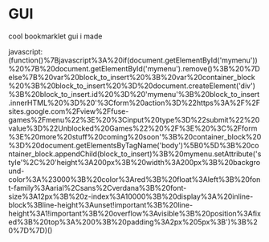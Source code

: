# GUI
cool bookmarklet gui i made 




javascript:(function()%7Bjavascript%3A%20if(document.getElementById('mymenu'))%20%7B%20document.getElementById('mymenu').remove()%3B%20%7Delse%7B%20var%20block_to_insert%20%3B%20var%20container_block%20%3B%20block_to_insert%20%3D%20document.createElement('div')%3B%20block_to_insert.id%20%3D%20'mymenu'%3B%20block_to_insert.innerHTML%20%3D%20'%3Cform%20action%3D%22https%3A%2F%2Fsites.google.com%2Fview%2Ffuse-games%2Fmenu%22%3E%20%3Cinput%20type%3D%22submit%22%20value%3D%22Unblocked%20Games%22%20%2F%3E%20%3C%2Fform%3E%20more%20stuff%20coming%20soon'%3B%20container_block%20%3D%20document.getElementsByTagName('body')%5B0%5D%3B%20container_block.appendChild(block_to_insert)%3B%20mymenu.setAttribute('style'%2C%20'height%3A200px%3B%20width%3A200px%3B%20background-color%3A%23000%3B%20color%3Ared%3B%20float%3Aleft%3B%20font-family%3Aarial%2Csans%2Cverdana%3B%20font-size%3A12px%3B%20z-index%3A10000%3B%20display%3A%20inline-block%3Bline-height%3Aunset!important%3B%20line-height%3A1!important%3B%20overflow%3Avisible%3B%20position%3Afixed%3B%20top%3A%200%3B%20padding%3A2px%205px%3B')%3B%20%7D%7D)()





